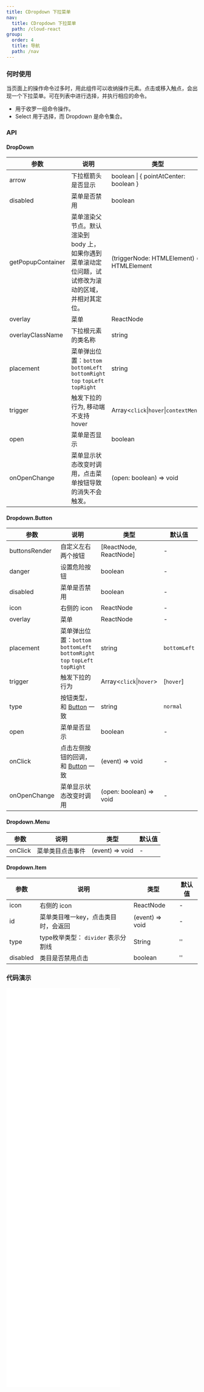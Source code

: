 ```yaml
---
title: CDropdown 下拉菜单
nav:
  title: CDropdown 下拉菜单
  path: /cloud-react
group:
  order: 4
  title: 导航
  path: /nav
---
```


### 何时使用

当页面上的操作命令过多时，用此组件可以收纳操作元素。点击或移入触点，会出现一个下拉菜单。可在列表中进行选择，并执行相应的命令。

- 用于收罗一组命令操作。
- Select 用于选择，而 Dropdown 是命令集合。

### API

#### DropDown

| 参数 | 说明 | 类型 | 默认值 |
| --- | --- | --- | --- |
| arrow | 下拉框箭头是否显示 | boolean \| { pointAtCenter: boolean } | false |
| disabled | 菜单是否禁用 | boolean | - |
| getPopupContainer | 菜单渲染父节点。默认渲染到 body 上，如果你遇到菜单滚动定位问题，试试修改为滚动的区域，并相对其定位。| (triggerNode: HTMLElement) => HTMLElement | () => document.body |
| overlay | 菜单 | ReactNode | - |
| overlayClassName | 下拉根元素的类名称 | string | - |
| placement | 菜单弹出位置：`bottom` `bottomLeft` `bottomRight` `top` `topLeft` `topRight` | string | `bottomLeft` |
| trigger | 触发下拉的行为, 移动端不支持 hover | Array&lt;`click`\|`hover`\|`contextMenu`> | \[`hover`] |
| open | 菜单是否显示 | boolean | - |
| onOpenChange | 菜单显示状态改变时调用，点击菜单按钮导致的消失不会触发。| (open: boolean) => void | - |

#### Dropdown.Button

| 参数 | 说明 | 类型 | 默认值 |
| --- | --- | --- | --- |
| buttonsRender | 自定义左右两个按钮 | [ReactNode, ReactNode] | - |
| danger | 设置危险按钮 | boolean | - |
| disabled | 菜单是否禁用 | boolean | - |
| icon | 右侧的 icon | ReactNode | - |
| overlay | 菜单 | ReactNode| - |
| placement | 菜单弹出位置：`bottom` `bottomLeft` `bottomRight` `top` `topLeft` `topRight` | string | `bottomLeft` |
| trigger | 触发下拉的行为 | Array&lt;`click`\|`hover`> | \[`hover`] |
| type | 按钮类型，和 [Button](/cloud-react/common/button) 一致 | string | `normal` |
| open | 菜单是否显示 | boolean | - |
| onClick | 点击左侧按钮的回调，和 [Button](/cloud-react/common/button) 一致 | (event) => void | - |
| onOpenChange | 菜单显示状态改变时调用 | (open: boolean) => void | - |

#### Dropdown.Menu

| 参数 | 说明 | 类型 | 默认值 |
| --- | --- | --- | --- |
| onClick | 菜单类目点击事件 | (event) => void | - |


#### Dropdown.Item

| 参数 | 说明 | 类型 | 默认值 |
| --- | --- | --- | --- |
| icon | 右侧的 icon | ReactNode | - |
| id | 菜单类目唯一key，点击类目时，会返回 | (event) => void | - |
| type | type枚举类型： `divider`  表示分割线 | String | '' |
| disabled | 类目是否禁用点击 | boolean | '' |


### 代码演示 
<embed src="@components/c-dropdown/demos/simple.md" />

<embed src="@components/c-dropdown/demos/buttonStyle.md" />
<embed src="@components/c-dropdown/demos/button.md" />

<embed src="@components/c-dropdown/demos/trigger.md" />
<embed src="@components/c-dropdown/demos/placement.md" />
<embed src="@components/c-dropdown/demos/arrow.md" />
<embed src="@components/c-dropdown/demos/controllableCom.md" />
